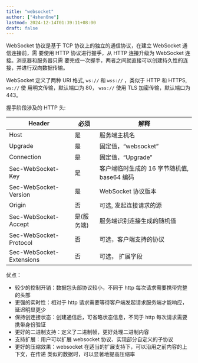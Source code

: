 ```yaml
---
title: "websocket"
author: ["4shen0ne"]
lastmod: 2024-12-14T01:39:11+08:00
draft: false
---
```


WebSocket 协议是基于 TCP 协议上的独立的通信协议，在建立 WebSocket 通信连接前，需
要使用 HTTP 协议进行握手，从 HTTP 连接升级为 WebSocket 连接。浏览器和服务器只需
要完成一次握手，两者之间就直接可以创建持久性的连接，并进行双向数据传输。

WebSocket 定义了两种 URI 格式, `ws://` 和 `wss://` ，类似于 HTTP 和 HTTPS, `ws://` 使
用明文传输，默认端口为 80， `wss://` 使用 TLS 加密传输，默认端口为 443。

握手阶段涉及的 HTTP 头:

| Header                   | 必须   | 解释                         |
|--------------------------|------|----------------------------|
| Host                     | 是     | 服务端主机名                 |
| Upgrade                  | 是     | 固定值，“websocket”          |
| Connection               | 是     | 固定值，“Upgrade”            |
| Sec-WebSocket-Key        | 是     | 客户端临时生成的 16 字节随机值, base64 编码 |
| Sec-WebSocket-Version    | 是     | WebSocket 协议版本           |
| Origin                   | 否     | 可选, 发起连接请求的源       |
| Sec-WebSocket-Accept     | 是(服务端) | 服务端识别连接生成的随机值   |
| Sec-WebSocket-Protocol   | 否     | 可选，客户端支持的协议       |
| Sec-WebSocket-Extensions | 否     | 可选， 扩展字段              |

优点：

-   较少的控制开销：数据包头部协议较小，不同于 http 每次请求需要携带完整的头部
-   更强的实时性：相对于 http 请求需要等待客户端发起请求服务端才能响应，延迟明显更少
-   保持创连接状态：创建通信后，可省略状态信息，不同于 http 每次请求需要携带身份验证
-   更好的二进制支持：定义了二进制帧，更好处理二进制内容
-   支持扩展：用户可以扩展 websocket 协议、实现部分自定义的子协议
-   更好的压缩效果：websocket 在适当的扩展支持下，可以沿用之前内容的上下文，在传递
    类似的数据时，可以显著地提高压缩率
